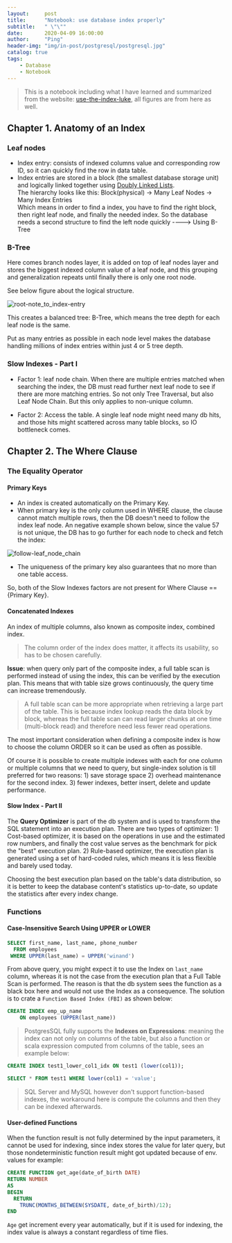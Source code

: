 ```yaml
---
layout:     post
title:      "Notebook: use database index properly"
subtitle:   " \"\""
date:       2020-04-09 16:00:00
author:     "Ping"
header-img: "img/in-post/postgresql/postgresql.jpg"
catalog: true
tags:
    - Database
    - Notebook
---
```


> This is a notebook including what I have learned and summarized from the website: [use-the-index-luke](https://use-the-index-luke.com/), all figures are from here as well. 

## Chapter 1. Anatomy of an Index
### Leaf nodes
* Index entry: consists of indexed columns value and corresponding row ID, so it can quickly find the row in data table.  
* Index entries are stored in a block (the smallest database storage unit) and logically linked together using [Doubly Linked Lists](https://en.wikipedia.org/wiki/Doubly_linked_list).     
The hierarchy looks like this: Block(physical) -> Many Leaf Nodes -> Many Index Entries    
Which means in order to find a index, you have to find the right block, then right leaf node, and finally the needed index. So the database needs a second structure to find the left node quickly ----> Using B-Tree

### B-Tree
Here comes branch nodes layer, it is added on top of leaf nodes layer and stores the biggest indexed column value of a leaf node, and this grouping and generalization repeats until finally there is only one root node. 

See below figure about the logical structure.

![root-note_to_index-entry](https://use-the-index-luke.com/static/fig01_02_tree_structure.en.BdEzalqw.png)

This creates a balanced tree: B-Tree, which means the tree depth for each leaf node is the same.

Put as many entries as possible in each node level makes the database handling millions of index entries within just 4 or 5 tree depth.

### Slow Indexes - Part I

* Factor 1: leaf node chain. When there are multiple entries matched when searching the index, the DB must read further next leaf node to see if there are more matching entries. So not only Tree Traversal, but also Leaf Node Chain. But this only applies to non-unique column.

* Factor 2: Access the table. A single leaf node might need many db hits, and those hits might scattered across many table blocks, so IO bottleneck comes.


## Chapter 2. The Where Clause

### The Equality Operator
#### Primary Keys
* An index is created automatically on the Primary Key.
* When primary key is the only column used in WHERE clause, the clause cannot match multiple rows, then the DB doesn't need to follow the index leaf node. An negative example shown below, since the value 57 is not unique, the DB has to go further for each node to check and fetch the index: 

![follow-leaf_node_chain](https://use-the-index-luke.com/static/fig01_03_tree_traversal.en.niC7Q5jq.png)

* The uniqueness of the primary key also guarantees that no more than one table access. 

So, both of the Slow Indexes factors are not present for Where Clause == {Primary Key}.

#### Concatenated Indexes

An index of multiple columns, also known as composite index, combined index.

> The column order of the index does matter, it affects its usability, so has to be chosen carefully.

__Issue__: when query only part of the composite index, a full table scan is performed instead of using the index, this can be verified by the execution plan. This means that with table size grows continuously, the query time can increase tremendously. 

> A full table scan can be more appropriate when retrieving a large part of the table. This is because index lookup reads the data block by block, whereas the full table scan can read larger chunks at one time (multi-block read) and therefore need less fewer read operations.

The most important consideration when defining a composite index is how to choose the column ORDER so it can be used as often as possible.

Of course it is possible to create multiple indexes with each for one column or multiple columns that we need to query, but single-index solution is till preferred for two reasons: 1) save storage space 2) overhead maintenance for the second index. 3) fewer indexes, better insert, delete and update performance.

#### Slow Index - Part II

The __Query Optimizer__ is part of the db system and is used to transform the SQL statement into an execution plan. There are two types of optimizer: 1) Cost-based optimizer, it is based on the operations in use and the estimated row numbers, and finally the cost value serves as the benchmark for pick the "best" execution plan. 2) Rule-based optimizer, the execution plan is generated using a set of hard-coded rules, which means it is less flexible and barely used today.

Choosing the best execution plan based on the table's data distribution, so it is better to keep the database content's statistics up-to-date, so update the statistics after every index change.

### Functions

#### Case-Insensitive Search Using UPPER or LOWER

```sql
SELECT first_name, last_name, phone_number
  FROM employees
 WHERE UPPER(last_name) = UPPER('winand')
```
From above query, you might expect it to use the Index on `last_name` column, whereas it is not the case from the execution plan that a Full Table Scan is performed. The reason is that the db system sees the function as a black box here and would not use the Index as a consequence. The solution is to crate a `Function Based Index (FBI)` as shown below:

```sql
CREATE INDEX emp_up_name 
    ON employees (UPPER(last_name))
```

> PostgresSQL fully supports the __Indexes on Expressions__: meaning the index can not only on columns of the table, but also a function or scala expression computed from columns of the table, sees an example below:

```sql
CREATE INDEX test1_lower_col1_idx ON test1 (lower(col1));

SELECT * FROM test1 WHERE lower(col1) = 'value';
```

> SQL Server and MySQL however don't support function-based indexes, the workaround here is compute the columns and then they can be indexed afterwards.

#### User-defined Functions
When the function result is not fully determined by the input parameters, it cannot be used for indexing, since index stores the value for later query, but those nondeterministic function result might got updated because of env. values for example:
```sql
CREATE FUNCTION get_age(date_of_birth DATE) 
RETURN NUMBER
AS
BEGIN
  RETURN 
    TRUNC(MONTHS_BETWEEN(SYSDATE, date_of_birth)/12);
END
````
`Age` get increment every year automatically, but if it is used for indexing, the index value is always a constant regardless of time flies.

